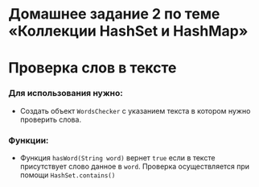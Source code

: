 # Домашнее задание 2 по теме «Коллекции HashSet и HashMap»

# Проверка слов в тексте
### Для использования нужно:
* Создать объект `WordsChecker` с указанием текста в котором нужно проверить слова.

### Функции:
* Функция `hasWord(String word)` вернет `true` если в тексте присутствует слово данное в `word`. Проверка осуществляется при помощи `HashSet.contains()`
